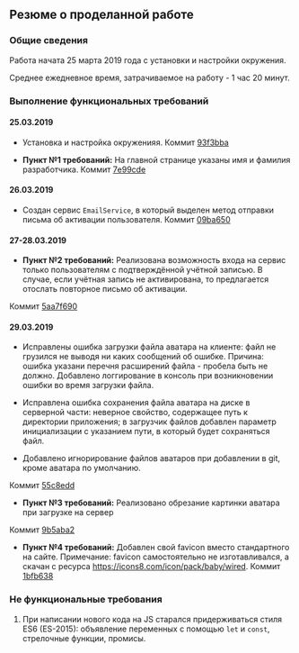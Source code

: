## Резюме о проделанной работе

### Общие сведения

Работа начата 25 марта 2019 года с установки и настройки окружения.

Среднее ежедневное время, затрачиваемое на работу - 1 час 20 минут.


### Выполнение функциональных требований

#### 25.03.2019

* Установка и настройка окруженияя. Коммит [93f3bba](https://github.com/mihnayan/cloudmaps_test/commit/93f3bbaea9add26de2df105ccf7109a7cf75ac89)

* **Пункт №1 требований:** На главной странице указаны имя и фамилия разработчика. Коммит [7e99cde](https://github.com/mihnayan/cloudmaps_test/commit/7e99cde45f26b658fd58a1a2a77d1ba0519a61da)

#### 26.03.2019

* Создан сервис `EmailService`, в который выделен метод отправки письма об активации пользователя. Коммит [09ba650](https://github.com/mihnayan/cloudmaps_test/commit/09ba650e8bc13e170e238406d6d17446857758a5)

#### 27-28.03.2019

* **Пункт №2 требований:** Реализована возможность входа на сервис только пользователям с подтверждённой учётной записью. В случае, если учётная запись не активирована, то предлагается отослать повторное письмо об активации.

Коммит [5aa7f690](https://github.com/mihnayan/cloudmaps_test/commit/5aa7f690e24cb9f6bac1fb5b39db3b8c7c8e5312)

#### 29.03.2019

* Исправлены ошибка загрузки файла аватара на клиенте: файл не грузился не выводя ни каких сообщений об ошибке. Причина: ошибка указани перечня расширений файла - пробела быть не должно. Добавлено логгирование в консоль при возникновении ошибки во время загрузки файла.

* Исправлена ошибка сохранения файла аватара на диске в серверной части: неверное свойство, содержащее путь к директории приложения; в загрузчик файлов добавлен параметр инициализации с указанием пути, в который будет сохраняться файл.

* Добавлено игнорирование файлов аватаров при добавлении в git, кроме аватара по умолчанию.

Коммит [55c8edd](https://github.com/mihnayan/cloudmaps_test/commit/55c8eddc42dbaf05db08db0a8e84266033eb13f6)

* **Пункт №3 требований:** Реализовано обрезание картинки аватара при загрузке на сервер

Коммит [9b5aba2](https://github.com/mihnayan/cloudmaps_test/commit/9b5aba270ec55f03363d448d46069e0567d6a0d3)

* **Пункт №4 требований:** Добавлен свой favicon вместо стандартного на сайте. Примечание: favicon самостоятельно не изготавливался, а скачан с ресурса https://icons8.com/icon/pack/baby/wired. Коммит [1bfb638](https://github.com/mihnayan/cloudmaps_test/commit/1bfb638983c826dba3919832bdd592947aedae8d)


### Не функциональные требования

1. При написании нового кода на JS старался придерживаться стиля ES6 (ES-2015): объявление переменных с помощью `let` и `const`, стрелочные функции, промисы.
